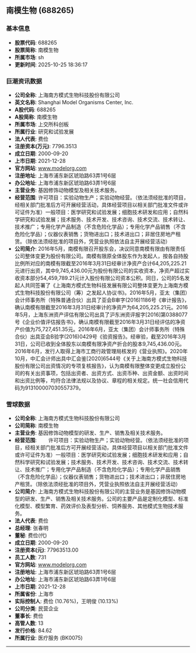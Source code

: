 ## 南模生物 (688265)

### 基本信息

- **股票代码**: 688265
- **股票简称**: 南模生物
- **所属市场**: sh
- **更新时间**: 2025-10-25 18:36:17

### 巨潮资讯数据

- **公司全称**: 上海南方模式生物科技股份有限公司
- **英文名称**: Shanghai Model Organisms Center, Inc.
- **A股代码**: 688265
- **A股简称**: 南模生物
- **所属市场**: 上交所科创板
- **所属行业**: 研究和试验发展
- **法人代表**: 费俭
- **注册资本(万元)**: 7796.3513
- **成立日期**: 2000-09-20
- **上市日期**: 2021-12-28
- **官方网站**: www.modelorg.com
- **注册地址**: 上海市浦东新区琥珀路63弄1号6层
- **办公地址**: 上海市浦东新区琥珀路63弄1号6层
- **主营业务**: 基因修饰动物模型及相关技术服务。
- **经营范围**: 许可项目：实验动物生产；实验动物经营。（依法须经批准的项目，经相关部门批准后方可开展经营活动，具体经营项目以相关部门批准文件或许可证件为准）一般项目：医学研究和试验发展；细胞技术研发和应用；自然科学研究和试验发展；技术服务、技术开发、技术咨询、技术交流、技术转让、技术推广；专用化学产品制造（不含危险化学品）；专用化学产品销售（不含危险化学品）；仪器仪表销售；货物进出口；技术进出口；非居住房地产租赁。（除依法须经批准的项目外，凭营业执照依法自主开展经营活动）
- **公司简介**: 2016年5月，南模有限召开股东会，决议同意南模有限由有限责任公司整体变更为股份有限公司。南模有限原全体股东作为发起人，按各自持股比例所对应的南模有限截至2016年3月31日经审计净资产合计64,205,225.21元进行出资，其中9,745,436.00元为股份有限公司的实收资本，净资产超过实收资本部分54,459,789.21元计入股份有限公司资本公积。同日，公司的5名发起人共同签署了《上海南方模式生物科技发展有限公司整体变更为上海南方模式生物科技股份有限公司（筹）之发起人协议书》。2016年5月，亚太（集团）会计师事务所（特殊普通合伙）出具了亚会B审字(2016)1186号《审计报告》，确认南模有限截至2016年3月31日经审计的净资产为64,205,225.21元。2016年5月，上海东洲资产评估有限公司出具了沪东洲资评报字[2016]第0388077号《企业价值评估报告书》，确认南模有限截至2016年3月31日经评估的净资产价值为75,727,451.35元。2016年6月，亚太（集团）会计师事务所（特殊合伙）出具亚会B验字(2016)0429号《验资报告》。经审验，截至2016年3月31日，公司已收到全体股东以南模有限净资产折合的股本9,745,436.00元。2016年6月，发行人取得上海市工商行政管理局核发的《营业执照》。2020年10月，中汇会计师出具中汇会鉴[2020]6544号《关于上海南方模式生物科技股份有限公司出资情况的专项复核报告》，认为南模有限整体变更成立股份公司的有关出资事项，包括出资者、出资方式、出资币种、出资金额、出资时间和出资比例等，均符合法律法规以及协议、章程的相关规定。统一社会信用代码为913100007030557379。

### 雪球数据

- **公司全称**: 上海南方模式生物科技股份有限公司
- **公司简称**: 南模生物
- **主营业务**: 基因修饰动物模型的研发、生产、销售及相关技术服务。
- **经营范围**: 　　许可项目：实验动物生产；实验动物经营。（依法须经批准的项目，经相关部门批准后方可开展经营活动，具体经营项目以相关部门批准文件或许可证件为准）一般项目：医学研究和试验发展；细胞技术研发和应用；自然科学研究和试验发展；技术服务、技术开发、技术咨询、技术交流、技术转让、技术推广；专用化学产品制造（不含危险化学品）；专用化学产品销售（不含危险化学品）；仪器仪表销售；货物进出口；技术进出口；非居住房地产租赁。（除依法须经批准的项目外，凭营业执照依法自主开展经营活动）
- **公司简介**: 上海南方模式生物科技股份有限公司的主营业务是基因修饰动物模型的研发、生产、销售及相关技术服务。公司的主要产品是定制化模型、标准化模型、模型繁育、药效评价及表型分析、饲养服务、其他模式生物技术服务。
- **法人代表**: 费俭
- **总经理**: 张春明
- **董秘**: 费俭(代)
- **成立日期**: 2000-09-20
- **注册资本(元)**: 77963513.00
- **员工人数**: 731
- **官方网站**: www.modelorg.com
- **注册地址**: 上海市浦东新区琥珀路63弄1号6层
- **办公地址**: 上海市浦东新区琥珀路63弄1号6层
- **上市日期**: 2021-12-28
- **所属省份**: 上海市
- **实际控制人**: 费俭 (10.76%)，王明俊 (10.13%)
- **公司分类**: 民营企业
- **董事长**: 费俭
- **高管人数**: 13
- **发行价格**: 84.62
- **所属行业**: 医疗服务 (BK0075)

---